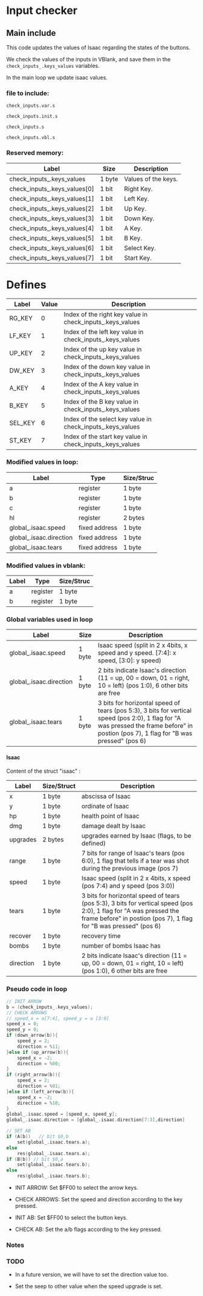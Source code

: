 # Input checker

## Main include

This code updates the values of Isaac regarding the states of the buttons.

We check the values of the inputs in VBlank, and save them in the `check_inputs_.keys_values` variables.

In the main loop we update isaac values.

### file to include:

`check_inputs.var.s`

`check_inputs.init.s`

`check_inputs.s`

`check_inputs.vbl.s`

### Reserved memory:

| Label | Size |  Description  |
| ------------- | ---------- | ----------- |
| check_inputs_.keys_values | 1 byte | Values of the keys. |
| check_inputs_.keys_values[0] | 1 bit | Right Key. |
| check_inputs_.keys_values[1] | 1 bit | Left Key. |
| check_inputs_.keys_values[2] | 1 bit | Up Key. |
| check_inputs_.keys_values[3] | 1 bit | Down Key. |
| check_inputs_.keys_values[4] | 1 bit | A Key. |
| check_inputs_.keys_values[5] | 1 bit | B Key. |
| check_inputs_.keys_values[6] | 1 bit | Select Key. |
| check_inputs_.keys_values[7] | 1 bit | Start Key. |

# Defines

| Label | Value | Description |
| ----- | ----- | ----------- |
| RG_KEY  | 0 | Index of the right key value in check_inputs_.keys_values  |
| LF_KEY  | 1 | Index of the left key value in check_inputs_.keys_values   |
| UP_KEY  | 2 | Index of the up key value in check_inputs_.keys_values     |
| DW_KEY  | 3 | Index of the down key value in check_inputs_.keys_values   |
| A_KEY   | 4 | Index of the A key value in check_inputs_.keys_values      |
| B_KEY   | 5 | Index of the B key value in check_inputs_.keys_values      |
| SEL_KEY | 6 | Index of the select key value in check_inputs_.keys_values |
| ST_KEY  | 7 | Index of the start key value in check_inputs_.keys_values  |


### Modified values in loop:

| Label | Type | Size/Struc |
| ------------- | ------------- | ---------- |
| a | register | 1 byte |
| b | register | 1 byte |
| c | register | 1 byte |
| hl | register | 2 bytes |
| global_.isaac.speed | fixed address | 1 byte |
| global_.isaac.direction | fixed address | 1 byte
| global_.isaac.tears | fixed address | 1 byte |

### Modified values in vblank:

| Label | Type | Size/Struc |
| ------------- | ------------- | ---------- |
| a | register | 1 byte |
| b | register | 1 byte |

### Global variables used in loop

| Label | Size |  Description  |
| ------------- | ---------- | ----------- |
| global_.isaac.speed | 1 byte | Isaac speed (split in 2 x 4bits, x speed and y speed. [7:4]: x speed, [3:0]: y speed) |
| global_.isaac.direction | 1 byte | 2 bits indicate Isaac's direction (11 = up, 00 = down, 01 = right, 10 = left) (pos 1:0), 6 other bits are free |
| global_.isaac.tears | 1 byte | 3 bits for horizontal speed of tears (pos 5:3), 3 bits for vertical speed (pos 2:0), 1 flag for "A was pressed the frame before" in postion (pos 7), 1 flag for "B  was pressed" (pos 6)|

#### Isaac

Content of the struct "isaac" :

| Label | Size/Struct | Description |
| ----- | ---- | ----------- |
| x | 1 byte | abscissa of Isaac |
| y | 1 byte | ordinate of Isaac |
| hp | 1 byte | health point of Isaac |
| dmg | 1 byte | damage dealt by Isaac |
| upgrades | 2 bytes | upgrades earned by Isaac (flags, to be defined) |
| range | 1 byte | 7 bits for range of Isaac's tears (pos 6:0), 1 flag that tells if a tear was shot during the previous image (pos 7)|
| speed | 1 byte | Isaac speed (split in 2 x 4bits, x speed (pos 7:4) and y speed (pos 3:0)) |
| tears | 1 byte | 3 bits for horizontal speed of tears (pos 5:3), 3 bits for vertical speed (pos 2:0), 1 flag for "A was pressed the frame before" in postion (pos 7), 1 flag for "B  was pressed" (pos 6)|
| recover | 1 byte | recovery time |
| bombs | 1 byte | number of bombs Isaac has |
| direction | 1 byte | 2 bits indicate Isaac's direction (11 = up, 00 = down, 01 = right, 10 = left) (pos 1:0), 6 other bits are free |


### Pseudo code in loop

~~~C
// INIT ARROW
b = (check_inputs_.keys_values);
// CHECK ARROWS
// speed_x = a[7:4], speed_y = a [3:0]
speed_x = 0;
speed_y = 0;
if (down_arrow(b)){
	speed_y = 2;
	direction = %11;
}else if (up_arrow(b)){
	speed_x = -2;
	direction = %00;
}
if (right_arrow(b)){
	speed_x = 2;
	direction = %01;
}else if (left_arrow(b)){
	speed_x = -2;
	direction = %10;
}
global_.isaac.speed = [speed_x, speed_y];
global_.isaac.direction = [global_.isaac.direction[7:3],direction]

// SET AB
if (A(b))	// bit $0,b
	set(global_.isaac.tears.a);
else
	res(global_.isaac.tears.a);
if (B(b)) // bit $0,a
	set(global_.isaac.tears.b);
else
	res(global_.isaac.tears.b);

~~~

* INIT ARROW: Set $FF00 to select the arrow keys.

* CHECK ARROWS: Set the speed and direction according to the key pressed.

* INIT AB: Set $FF00 to select the button keys.

* CHECK AB: Set the a/b flags according to the key pressed.

### Notes



### TODO

* In a future version, we will have to set the direction value too.

* Set the seep to other value when the speed upgrade is set.
